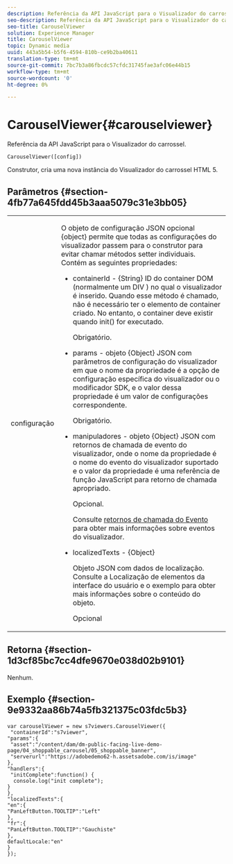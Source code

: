 ```yaml
---
description: Referência da API JavaScript para o Visualizador do carrossel.
seo-description: Referência da API JavaScript para o Visualizador do carrossel.
seo-title: CarouselViewer
solution: Experience Manager
title: CarouselViewer
topic: Dynamic media
uuid: 443a5b54-b5f6-4594-810b-ce9b2ba40611
translation-type: tm+mt
source-git-commit: 7bc7b3a86fbcdc57cfdc31745fae3afc06e44b15
workflow-type: tm+mt
source-wordcount: '0'
ht-degree: 0%

---
```



# CarouselViewer{#carouselviewer}

Referência da API JavaScript para o Visualizador do carrossel.

`CarouselViewer([config])`

Construtor, cria uma nova instância do Visualizador do carrossel HTML 5.

## Parâmetros {#section-4fb77a645fdd45b3aaa5079c31e3bb05}

<table id="table_896DFF34A68A403DB93A6D597461A573"> 
 <tbody> 
  <tr> 
   <td colname="col1"> <p> <span class="codeph"> <span class="varname"> configuração  </span> </span> </p> </td> 
   <td colname="col2"> <p> <span class="codeph"> O objeto de configuração JSON  </span> opcional {object} permite que todas as configurações do visualizador passem para o construtor para evitar chamar métodos setter individuais. Contém as seguintes propriedades: </p> <p> 
     <ul id="ul_789DBD5B72ED4C80B685455B0D59494D"> 
      <li id="li_28FDCB53E4AD4097A51F21B876C18FB1"> <p> <span class="codeph"> containerId  </span> -  <span class="codeph"> {String}  </span> ID do container DOM (normalmente um  <span class="codeph"> DIV  </span>) no qual o visualizador é inserido. Quando esse método é chamado, não é necessário ter o elemento de container criado. No entanto, o container deve existir quando <span class="codeph"> init() </span> for executado. </p> <p>Obrigatório. </p> </li> 
      <li id="li_FDE00392DC1544ABBDD75F81EF814EF2"> <p> <span class="codeph"> params  </span> - objeto  <span class="codeph"> {Object}  </span> JSON com parâmetros de configuração do visualizador em que o nome da propriedade é a opção de configuração específica do visualizador ou o modificador SDK, e o valor dessa propriedade é um valor de configurações correspondente. </p> <p>Obrigatório. </p> </li> 
      <li id="li_C534D5091CDA4717BCC48E3EBBF09AB8"> <p> <span class="codeph"> manipuladores  </span> - objeto  <span class="codeph"> {Object}  </span> JSON com retornos de chamada de evento do visualizador, onde o nome da propriedade é o nome do evento do visualizador suportado e o valor da propriedade é uma referência de função JavaScript para retorno de chamada apropriado. </p> <p>Opcional. </p> <p>Consulte <a href="../../../c-html5-aem-asset-viewers/c-html5-aem-carousel/c-html5-aem-carousel-event-callbacks.md#concept-66d5996f2b1b44cab3d5264cda5c50cd" format="dita" scope="local"> retornos de chamada do Evento </a> para obter mais informações sobre eventos do visualizador. </p> </li> 
      <li id="li_CD88EDB586B241DBB87B13709F24C454"> <p> <span class="codeph"> localizedTexts  </span> -  <span class="codeph"> {Object}  </span> </p> <p> Objeto JSON com dados de localização. Consulte a Localização de elementos da interface do usuário e o exemplo para obter mais informações sobre o conteúdo do objeto. </p> <p>Opcional </p> </li> 
     </ul> </p> </td> 
  </tr> 
 </tbody> 
</table>

## Retorna {#section-1d3cf85bc7cc4dfe9670e038d02b9101}

Nenhum.

## Exemplo {#section-9e9332aa86b74a5fb321375c03fdc5b3}

```
var carouselViewer = new s7viewers.CarouselViewer({ 
 "containerId":"s7viewer", 
"params":{ 
 "asset":"/content/dam/dm-public-facing-live-demo-page/04_shoppable_carousel/05_shoppable_banner", 
 "serverurl":"https://adobedemo62-h.assetsadobe.com/is/image" 
}, 
"handlers":{ 
 "initComplete":function() { 
  console.log("init complete"); 
} 
}, 
"localizedTexts":{ 
"en":{ 
"PanLeftButton.TOOLTIP":"Left" 
}, 
"fr":{ 
"PanLeftButton.TOOLTIP":"Gauchiste" 
}, 
defaultLocale:"en" 
} 
});
```

